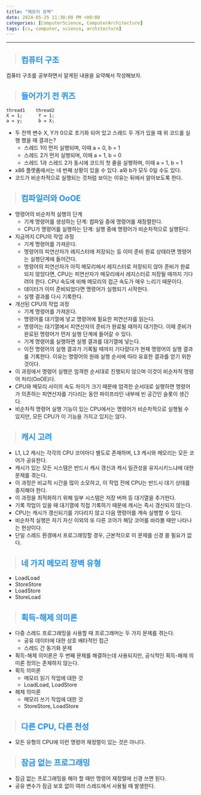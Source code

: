 ```yaml
---
title: "메모리 장벽"
date: 2024-05-25 11:30:00 PM +09:00
categories: [ComputerScience, ComputerArchitecture]
tags: [cs, computer, science, architecture]
---
```

***

>## <span style='color:#1E90FF'>컴퓨터 구조</span>
컴퓨터 구조를 공부하면서 알게된 내용을 요약해서 작성해보자. <br>

>## <span style='color:#1E90FF'>들어가기 전 퀴즈</span>
```
thread1    thread2
X = 1;      Y = 1;
a = y;      b = X;
```
- 두 전역 변수 X, Y가 0으로 초기화 되어 있고 스레드 두 개가 있을 때 위 코드를 실행 했을 때 결과는? <br>
    - 스레드 1이 먼저 실행되며, 이때 a = 0, b = 1
    - 스레드 2가 먼저 실행되며, 이때 a = 1, b = 0
    - 스레드 1과 스레드 2가 동시에 코드의 첫 줄을 실행하며, 이때 a = 1, b = 1 <br>
- x86 플랫폼에서는 네 번째 상황이 있을 수 있다. a와 b가 모두 0일 수도 있다. <br>
- 코드가 비순차적으로 실행되는 것처럼 보이는 이유는 뒤에서 알아보도록 한다. <br>

>## <span style='color:#1E90FF'>컴파일러와 OoOE</span>
- 멍령어의 비순차적 실행의 단계
    - 기계 명령어를 생성하는 단계: 컴파일 중에 명령어를 재정렬한다.
    - CPU가 명령어를 실행하는 단계: 실행 중에 명령어가 비순차적으로 실행된다. <br>
- 지금까지 CPU의 작업 과정
    - 기계 명령어를 가져온다.
    - 명령어의 피연산자가 레지스터에 저장되는 등 이미 준비 완료 상태라면 명령어는 실행단계에 들어간다.
    - 명령어의 피연산자가 아직 메모리에서 레지스터로 저장되지 않아 준비가 완료되지 않았다면, CPU는 피연산자가 메모리에서 레지스터로 저장될 때까지 기다려야 한다. CPU 속도에 비해 메모리의 접근 속도가 매우 느리기 때문이다.
    - 데이터가 이미 준비되었다면 명령어가 실행되기 시작한다.
    - 실행 결과를 다시 기록한다. <br>
- 개선된 CPU의 작업 과정
    - 기계 명령어를 가져온다.
    - 명령어를 대기열에 넣고 명령어에 필요한 피연산자를 읽는다.
    - 명령어는 대기열에서 피연산자의 준비가 완료될 때까지 대기한다. 이때 준비가 완료된 명령어가 먼저 실행 단계에 들어갈 수 있다.
    - 기계 명령어를 실행하면 실행 결과를 대기열에 넣는다.
    - 이전 명령어의 실행 결과가 기록될 때까지 기다렸다가 현재 명령어의 실행 결과를 기록한다. 이유는 명령어의 원래 실행 순서에 따라 유효한 결과를 얻기 위한 것이다. <br>
- 이 과정에서 명령어 실행은 엄격한 순서대로 진행되지 않으며 이것이 비순차적 명령어 처리(OoOE)다. <br>
- CPU와 메모리 사이의 속도 차이가 크기 때문에 엄격한 순서대로 실행하면 명령어가 의존하는 피연산자를 기다리는 동안 파이프라인 내부에 빈 공간인 슬롯이 생긴다. <br>
- 비순차적 명령어 실행 기능이 있는 CPU에서는 명령어가 비순차적으로 실행될 수 있지만, 모든 CPU가 이 기능을 가지고 있지는 않다. <br>

>## <span style='color:#1E90FF'>캐시 고려</span>
- L1, L2 캐시는 각각의 CPU 코어마다 별도로 존재하며, L3 캐시와 메모리는 모든 코어가 공유한다. <br>
- 캐시가 있는 모든 시스템은 반드시 캐시 갱신과 캐시 일관성을 유지시키느냐에 대한 문제를 겪는다. <br>
- 이 과정은 비교적 시간을 많이 소모하고, 이 작업 전에 CPU는 반드시 대기 상태를 중지해야 한다. <br>
- 이 과정을 최적화하기 위해 일부 시스템은 저장 버퍼 등 대기열을 추가한다. <br>
- 기록 작업이 있을 때 대기열에 직접 기록하기 때문에 캐시는 즉시 갱신되지 않는다. <br>
- CPU는 캐시가 갱신되기를 기다리지 않고 다음 명령어를 계속 실행할 수 있다. <br>
- 비순차적 실행은 자기 자신 이외의 또 다른 코어가 해당 코어를 바라볼 때만 나타나는 현상이다. <br>
- 단일 스레드 환경에서 프로그래밍할 경우, 근본적으로 이 문제를 신경 쓸 필요가 없다. <br>

>## <span style='color:#1E90FF'>네 가지 메모리 장벽 유형</span>
- LoadLoad <br>
- StoreStore <br>
- LoadStore <br>
- StoreLoad <br>

>## <span style='color:#1E90FF'>획득-해제 의미론</span>
- 다중 스레드 프로그래밍을 사용할 때 프로그래머는 두 가지 문제를 겪는다.
    - 공유 데이터에 대한 상호 배타적인 접근
    - 스레드 간 동기화 문제 <br>
- 획득-해제 의미론은 두 번째 문제를 해결하는데 사용되지만, 공식적인 획득-해제 의미론 정의는 존재하지 않는다. <br>
- 획득 의미론
    - 메모리 읽기 작업에 대한 것
    - LoadLoad, LoadStore <br>
- 해제 의미론
    - 메모리 쓰기 작업에 대한 것
    - StoreStore, LoadStore <br>

>## <span style='color:#1E90FF'>다른 CPU, 다른 천성</span>
- 모든 유형의 CPU에 이런 명령어 재정렬이 있는 것은 아니다. <br>

>## <span style='color:#1E90FF'>잠금 없는 프로그래밍</span>
- 잠금 없는 프로그래밍을 해야 할 때만 명령어 재정렬에 신경 쓰면 된다. <br>
- 공유 변수가 잠금 보호 없이 여러 스레드에서 사용될 때 발생한다. <br>
